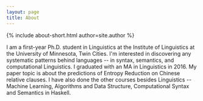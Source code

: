 ```yaml
---
layout: page
title: About
---
```


{% include about-short.html author=site.author %}

I am a first-year Ph.D. student in Linguistics at the Institute of Linguistics at the University of Minnesota, Twin Cities. I'm interested in discovering any systematic patterns behind languages -- in syntax, semantics, and computational Linguistics. I graduated with an MA in Linguistics in 2016. My paper topic is about the predictions of Entropy Reduction on Chinese relative clauses. I have also done the other courses besides Linguistics -- Machine Learning, Algorithms and Data Structure, Computational Syntax and Semantics in Haskell.



